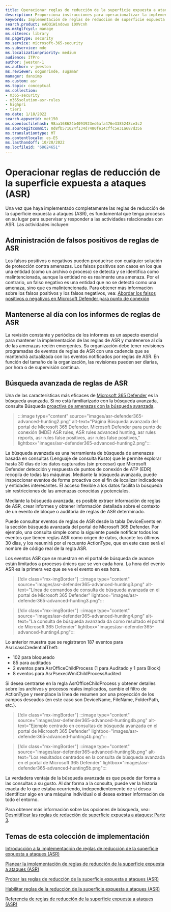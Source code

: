 ```yaml
---
title: Operacionar reglas de reducción de la superficie expuesta a ataques (ASR)
description: Proporciona instrucciones para operacionalizar la implementación de reglas de reducción de superficie expuesta a ataques.
keywords: Implementación de reglas de reducción de superficie expuesta a ataques (ASR), Microsoft ASR, administración de reglas de ASR de defender, supervisión de reglas de asr, búsqueda avanzada de reglas asr, informe de reglas de ASR, reglas de asr falsos positivos, configuración de ASR, sistema de prevención de intrusiones de host, reglas de protección, reglas contra vulnerabilidades de seguridad, protección contra vulnerabilidades de seguridad, reglas de prevención de infecciones, Microsoft Defender para punto de conexión, configurar reglas de ASR
search.product: eADQiWindows 10XVcnh
ms.mktglfcycl: manage
ms.sitesec: library
ms.pagetype: security
ms.service: microsoft-365-security
ms.subservice: mde
ms.localizationpriority: medium
audience: ITPro
author: jweston-1
ms.author: v-jweston
ms.reviewer: oogunrinde, sugamar
manager: dansimp
ms.custom: asr
ms.topic: conceptual
ms.collection:
- m365-security
- m365solution-asr-rules
- highpri
- tier1
ms.date: 1/18/2022
search.appverid: met150
ms.openlocfilehash: 98aa168624b4093923ed6afa476e3385248ce3c2
ms.sourcegitcommit: 0d8fb571024f134d7480fe14cffc5e31a687d356
ms.translationtype: MT
ms.contentlocale: es-ES
ms.lasthandoff: 10/20/2022
ms.locfileid: "68624651"
---
```

# <a name="operationalize-attack-surface-reduction-asr-rules"></a>Operacionar reglas de reducción de la superficie expuesta a ataques (ASR)

Una vez que haya implementado completamente las reglas de reducción de la superficie expuesta a ataques (ASR), es fundamental que tenga procesos en su lugar para supervisar y responder a las actividades relacionadas con ASR. Las actividades incluyen: 

## <a name="managing-asr-rules-false-positives"></a>Administración de falsos positivos de reglas de ASR

Los falsos positivos o negativos pueden producirse con cualquier solución de protección contra amenazas. Los falsos positivos son casos en los que una entidad (como un archivo o proceso) se detecta y se identifica como malintencionada, aunque la entidad no es realmente una amenaza. Por el contrario, un falso negativo es una entidad que no se detectó como una amenaza, sino que es malintencionada. Para obtener más información sobre los falsos positivos y los falsos negativos, vea: [Abordar los falsos positivos o negativos en Microsoft Defender para punto de conexión](defender-endpoint-false-positives-negatives.md)

## <a name="keeping-up-with-asr-rules-reports"></a>Mantenerse al día con los informes de reglas de ASR

La revisión constante y periódica de los informes es un aspecto esencial para mantener la implementación de las reglas de ASR y mantenerse al día de las amenazas recién emergentes. Su organización debe tener revisiones programadas de eventos de reglas de ASR con una cadencia que se mantendrá actualizada con los eventos notificados por reglas de ASR. En función del tamaño de la organización, las revisiones pueden ser diarias, por hora o de supervisión continua.

## <a name="asr-rules-advanced-hunting"></a>Búsqueda avanzada de reglas de ASR

Una de las características más eficaces de [Microsoft 365 Defender](https://security.microsoft.com) es la búsqueda avanzada. Si no está familiarizado con la búsqueda avanzada, consulte Búsqueda [proactiva de amenazas con la búsqueda avanzada](/windows/security/threat-protection/microsoft-defender-atp/advanced-hunting-overview).

> :::image type="content" source="images/asr-defender365-advanced-hunting2.png" alt-text="Página Búsqueda avanzada del portal de Microsoft 365 Defender. Microsoft Defender para punto de conexión (MDE) ASR rules, ASR rules advanced hunting, asr rules reports, asr rules false positives, asr rules false positives," lightbox="images/asr-defender365-advanced-hunting2.png":::

La búsqueda avanzada es una herramienta de búsqueda de amenazas basada en consultas (Lenguaje de consulta Kusto) que le permite explorar hasta 30 días de los datos capturados (sin procesar) que Microsoft Defender detección y respuesta de puntos de conexión de ATP (EDR) recopila de todas las máquinas. Mediante la búsqueda avanzada, puede inspeccionar eventos de forma proactiva con el fin de localizar indicadores y entidades interesantes. El acceso flexible a los datos facilita la búsqueda sin restricciones de las amenazas conocidas y potenciales.

Mediante la búsqueda avanzada, es posible extraer información de reglas de ASR, crear informes y obtener información detallada sobre el contexto de un evento de bloque o auditoría de reglas de ASR determinado.

 Puede consultar eventos de reglas de ASR desde la tabla DeviceEvents en la sección búsqueda avanzada del portal de Microsoft 365 Defender. Por ejemplo, una consulta simple como la siguiente puede notificar todos los eventos que tienen reglas ASR como origen de datos, durante los últimos 30 días, y los resumirá por el recuento ActionType, que en este caso será el nombre de código real de la regla ASR.

Los eventos ASR que se muestran en el portal de búsqueda de avance están limitados a procesos únicos que se ven cada hora. La hora del evento ASR es la primera vez que se ve el evento en esa hora.

> [!div class="mx-imgBorder"]
> :::image type="content" source="images/asr-defender365-advanced-hunting3.png" alt-text="Línea de comandos de consulta de búsqueda avanzada en el portal de Microsoft 365 Defender" lightbox="images/asr-defender365-advanced-hunting3.png":::

> [!div class="mx-imgBorder"]
> :::image type="content" source="images/asr-defender365-advanced-hunting4.png" alt-text="La consulta de búsqueda avanzada da como resultado el portal de Microsoft 365 Defender" lightbox="images/asr-defender365-advanced-hunting4.png":::

Lo anterior muestra que se registraron 187 eventos para AsrLsassCredentialTheft:

- 102 para bloqueado
- 85 para auditados
- 2 eventos para AsrOfficeChildProcess (1 para Auditado y 1 para Block)
- 8 eventos para AsrPsexecWmiChildProcessAudited

Si desea centrarse en la regla AsrOfficeChildProcess y obtener detalles sobre los archivos y procesos reales implicados, cambie el filtro de ActionType y reemplace la línea de resumen por una proyección de los campos deseados (en este caso son DeviceName, FileName, FolderPath, etc.).

> [!div class="mx-imgBorder"]
> :::image type="content" source="images/asr-defender365-advanced-hunting4b.png" alt-text="Ejemplo centrado en consultas de búsqueda avanzada en el portal de Microsoft 365 Defender" lightbox="images/asr-defender365-advanced-hunting4b.png":::

> [!div class="mx-imgBorder"]
> :::image type="content" source="images/asr-defender365-advanced-hunting5b.png" alt-text="Los resultados centrados en la consulta de búsqueda avanzada en el portal de Microsoft 365 Defender" lightbox="images/asr-defender365-advanced-hunting5b.png":::

La verdadera ventaja de la búsqueda avanzada es que puede dar forma a las consultas a su gusto. Al dar forma a la consulta, puede ver la historia exacta de lo que estaba ocurriendo, independientemente de si desea identificar algo en una máquina individual o si desea extraer información de todo el entorno.

Para obtener más información sobre las opciones de búsqueda, vea: [Desmitificar las reglas de reducción de superficie expuesta a ataques: Parte 3](https://techcommunity.microsoft.com/t5/microsoft-defender-for-endpoint/demystifying-attack-surface-reduction-rules-part-3/ba-p/1360968).

## <a name="topics-in-this-deployment-collection"></a>Temas de esta colección de implementación

[Introducción a la implementación de reglas de reducción de la superficie expuesta a ataques (ASR)](attack-surface-reduction-rules-deployment.md)

[Planear la implementación de reglas de reducción de la superficie expuesta a ataques (ASR)](attack-surface-reduction-rules-deployment-plan.md)

[Probar las reglas de reducción de la superficie expuesta a ataques (ASR)](attack-surface-reduction-rules-deployment-test.md)

[Habilitar reglas de la reducción de la superficie expuesta a ataques (ASR)](attack-surface-reduction-rules-deployment-implement.md)

[Referencia de reglas de reducción de la superficie expuesta a ataques (ASR)](attack-surface-reduction-rules-reference.md)
